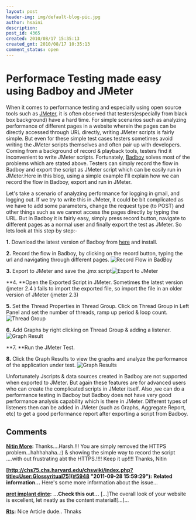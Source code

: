 ```yaml
---
layout: post
header-img: img/default-blog-pic.jpg
author: hsaini
description: 
post_id: 4365
created: 2010/08/17 15:35:13
created_gmt: 2010/08/17 10:35:13
comment_status: open
---
```


# Performace Testing made easy using Badboy and JMeter

When it comes to performance testing and especially using open source tools such as [JMeter][1], it is often observed that testers(especially from black box background) have a hard time. For simple scenarios such as analyzing performance of different pages in a website wherein the pages can be directly accessed through URL directly, writing JMeter scripts is fairly simple. But even for these simple test cases testers sometimes avoid writing the JMeter scripts themselves and often pair up with developers. Coming from a background of record & playback tools, testers find it inconvenient to write JMeter scripts. Fortunately, [Badboy][2] solves most of the problems which are stated above. Testers can simply record the flow in Badboy and export the script as JMeter script which can be easily run in JMeter.Here in this blog, using a simple example I'll explain how we can record the flow in Badboy, export and run in JMeter.

Let's take a scenario of analyzing performance for logging in gmail, and logging out. If we try to write this in JMeter, it could be bit complicated as we have to add some parameters, change the request type (to POST) and other things such as we cannot access the pages directly by typing the URL. But in Badboy it is fairly easy, simply press record button, navigate to different pages as a normal user and finally export the test as JMeter. So lets look at this step by step:-

**1.** Download the latest version of Badboy from [here][3] and install.

**2.** Record the flow in Badboy, by clicking on the record button, typing the url and navigating through different pages. ![][4]

**3.** Export to JMeter and save the .jmx script![][5]

**4\. **Open the Exported Script in JMeter. Sometimes the latest version (jmeter 2.4 ) fails to import the exported file, so import the file in an older version of JMeter (jmeter 2.3)

**5.** Set the Thread Properties in Thread Group. Click on Thread Group in Left Panel and set the number of threads, ramp up period & loop count.![][6]

**6.** Add Graphs by right clicking on Thread Group & adding a listener.![][7]

**7\. **Run the JMeter Test.

**8.** Click the Graph Results to view the graphs and analyze the performance of the application under test. ![][8]

Unfortunately Jscripts & data sources created in Badboy are not supported when exported to JMeter. But again these features are for advanced users who can create the complicated scripts in JMeter itself. Also ,we can do a performance testing in Badboy but Badboy does not have very good performance analysis capability which is there in JMeter. Different types of listeners then can be added in JMeter (such as Graphs, Aggregate Report, etc) to get a good performance report after exporting a script from Badboy.

   [1]: http://jakarta.apache.org/jmeter/
   [2]: http://www.badboysoftware.biz
   [3]: http://www.badboy.com.au/download
   [4]: http://xebee.xebia.in/wp-content/uploads/2010/08/1-1024x424.jpg (Record Flow in BadBoy)
   [5]: http://xebee.xebia.in/wp-content/uploads/2010/08/2-1024x640.jpg (Export to JMeter)
   [6]: http://xebee.xebia.in/wp-content/uploads/2010/08/3-1024x533.jpg (Thread Group)
   [7]: http://xebee.xebia.in/wp-content/uploads/2010/08/4-1024x537.jpg (Graph Result)
   [8]: http://xebee.xebia.in/wp-content/uploads/2010/08/5-1024x639.jpg (Graph Results)

## Comments

**[Nitin More](#4748 "2011-01-06 14:59:51"):** Thanks....Harsh.!!! You are simply removed the HTTPS problem...hahhahaha..:) & showing the simple way to record the script ....with out frustrating abt the HTTPS.!!!! Keep it up!!!! Thanks, Nitin

**[http://chs75.chs.harvard.edu/chswiki/index.php?title=User:Glossyritual75](#5948 "2011-09-28 15:59:29"):** **Related information...** Here's some more information about the issue...

**[pret implant dinte](#8771 "2012-05-13 12:32:12"):** **...Check this out...** [...]The overall look of your website is excellent, let neatly as the content material![...]...

**[Rts](#9154 "2012-07-12 13:04:05"):** Nice Article dude.. Thnaks

